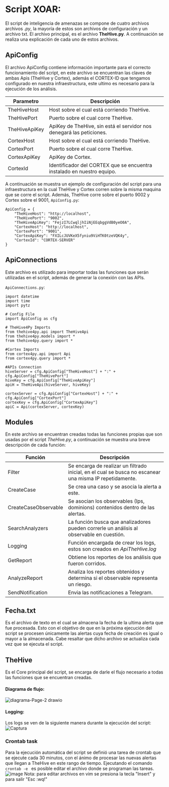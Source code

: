 # Script XOAR:

El script de inteligencia de amenazas se compone de cuatro archivos archivos *.py*, la mayoría de estos son archivos de configuración y un archivo txt. El archivo principal, es el archivo **TheHive.py**. A continuación se realiza una explicación de cada uno de estos archivos.

## ApiConfig

El archivo ApiConfig contiene información importante para el correcto funcionamiento del script, en este archivo se encuentran las claves de ambas Apis (TheHive y Cortex), además el CORTEX-ID que tengamos configurado en nuestra infraestructura, este ultimo es necesario para la ejecución de los análisis.

| Parametro | Descripción |
| ------------- | ------------- |
| TheHiveHost  | Host sobre el cual está corriendo TheHive. |
| TheHivePort  | Puerto sobre el cual corre TheHive. | 
| TheHiveApiKey  | ApiKey de TheHive, sin está el servidor nos denegará las peticiones. |
| CortexHost  | Host sobre el cual está corriendo TheHive. |
| CortexPort  | Puerto sobre el cual corre TheHive. | 
| CortexApiKey  | ApiKey de Cortex. |
| CortexId  | Identificador del CORTEX que se encuentra instalado en nuestro equipo. |

A continuación se muestra un ejemplo de configuración del script para una infraestructura en la cual TheHive y Cortex corren sobre la misma maquina que se corre el script. Además, TheHive corre sobre el puerto 9002 y Cortex sobre el 9001, `ApiConfig.py`:

```
ApiConfig = {
    "TheHiveHost": "http://localhost",
    "TheHivePort": "9002",
    "TheHiveApiKey": "FejzI7LCwqljhIiNjEEqbggVdB0yeO0A",
    "CortexHost": "http://localhost",
    "CortexPort": "9001",
    "CortexApiKey": "FXILcJUVKeX5fyniu9ViHTK0tzeVQK4y",
    "CortexId": "CORTEX-SERVER"
}
```

## ApiConnections

Este archivo es utilizado para importar todas las funciones que serán utilizadas en el script, además de generar la conexión con las APIs.

`ApiConnections.py`:

```
import datetime
import time
import pytz

# Config File
import ApiConfig as cfg

# TheHive4Py Imports
from thehive4py.api import TheHiveApi
from thehive4py.models import *
from thehive4py.query import *

#Cortex Imports
from cortex4py.api import Api
from cortex4py.query import *

#APIs Connection
hiveServer = cfg.ApiConfig["TheHiveHost"] + ":" + cfg.ApiConfig["TheHivePort"]
hiveKey = cfg.ApiConfig["TheHiveApiKey"]
apiH = TheHiveApi(hiveServer, hiveKey)

cortexServer = cfg.ApiConfig["CortexHost"] + ":" + cfg.ApiConfig["CortexPort"]
cortexKey = cfg.ApiConfig["CortexApiKey"]
apiC = Api(cortexServer, cortexKey)
```

## Modules

En este archivo se encuentran creadas todas las funciones propias que son usadas por el script *TheHive.py*, a continuación se muestra una breve descripción de cada función:

| Función | Descripción |
| ------------- | ------------- |
| Filter  | Se encarga de realizar un filtrado inicial, en el cual se busca no escanear una misma IP repetidamente. |
| CreateCase  | Se crea una caso y se asocia la alerta a este. | 
| CreateCaseObservable  | Se asocian los observables (Ips, dominions) contenidos dentro de las alertas. |
| SearchAnalyzers  | La función busca que analizadores pueden correrle un análisis al observable en cuestión. |
| Logging  | Función encargada de crear los logs, estos son creados en *ApiTheHive.log* | 
| GetReport  | Obtiene los reportes de los análisis que fueron corridos. |
| AnalyzeReport  | Analiza los reportes obtenidos y determina si el observable representa un riesgo. |
| SendNotification  | Envia las notificaciones a Telegram. |

## Fecha.txt
Es el archivo de texto en el cual se almacena la fecha de la ultima alerta que fue procesada. Esto con el objetivo de que en la próxima ejecución del script se procesen únicamente las alertas cuya fecha de creación es igual o mayor a la almacenada. Cabe resaltar que dicho archivo se actualiza cada vez que se ejecuta el script. 

## TheHive

Es el Core principal del script, se encarga de darle el flujo necesario a todas las funciones que se encuentran creadas.

#### Diagrama de flujo:
![diagrama-Page-2 drawio](https://user-images.githubusercontent.com/57953380/139280555-01778a1a-2421-47b2-bbfe-8db1521f64f1.png)

#### Logging:
Los logs se ven de la siguiente manera durante la ejecución del script:
![Captura](https://user-images.githubusercontent.com/79227109/116623460-e2d0c800-a90b-11eb-9b22-d746e2e3d9b8.PNG)

### Crontab task
Para la ejecución automática del script se definió una tarea de crontab que se ejecute cada 30 minutos, con el ánimo de procesar las nuevas alertas que llegan a TheHive en este rango de tiempo. 
Ejecutando el comando ````crontab -e ```` es posible editar el archivo donde se programan las tareas. 
![image](https://user-images.githubusercontent.com/57953380/139323623-9ae0e1b4-dc6c-46ef-b265-ac97ba70393a.png)
Nota: para editar archivos en vim se presiona la tecla "Insert" y para salir "Esc :wq!"
